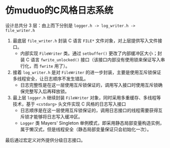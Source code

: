 # 仿muduo的C风格日志系统

设计总共分 3 层：由上而下分别是 `logger.h -> log_writer.h -> file_writer.h` 

1. 最底层 `file_writer.h` 封装 C 语言 `FILE*` 文件对象，对上层提供写入文件接口。
    - 内部实现 `FileWriter` 类。通过 `setbuffer()` 更改了内部缓冲区大小；封装 C 语言 `fwrite_unlocked()` 接口（该接口内部没有使用锁来保证写入串行化，而 `fwrite` 用了）。
2. 接着 `log_writer.h` 是对 `FileWriter` 的进一步封装，主要是使用互斥锁保证多线程安全，让日志顺序不发生错乱。
    - 日志完整性是在这一层使用互斥锁保证的，调用写入接口时使用互斥锁确保完整写入后再释放锁。
3. 最上层 `logger.h` 继续封装 `FileWriter` 对象，同时采用多重缓存、多线程等技术，基于 `<cstdarg>` 头文件实现 C 风格的日志写入接口
    - 日志顺序是在这一层使用互斥锁保证的，调用日志接口的线程需要获得互斥锁才能够将日志写入缓冲区。
    - `Logger` 类 Mayers' Singleton 单例模式，即采用静态局部变量构造实例，属于懒汉式，但是线程安全（静态局部变量保证只会初始化一次）。 

最后通过宏定义对外提供分级日志接口。